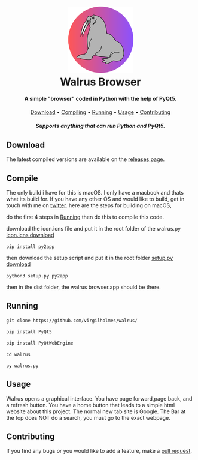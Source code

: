 <h1 align="center">
  <br>
  <img src="./logo.png" width="35%" height="35%"alt="Walrus Browser Logo.">
  <br>
  <b>Walrus Browser</b>
  <br>
</h1>

<h4 align="center">A simple "browser" coded in Python with the help of PyQt5.</h4>

<p align="center">
  <a href="#download">Download</a> •
  <a href="#compile">Compiling</a> •
  <a href="#running">Running</a> •
  <a href="#usage">Usage</a> •
  <a href="#contributing">Contributing</a>
</p>



<h4 align="center"><i>Supports anything that can run Python and PyQt5.</i></h4>



## Download

The latest compiled versions are available on the [releases page](https://github.com/virgilholmes/walrus/releases/).

## Compile

The only build i have for this is macOS. I only have a macbook and thats what its build for. If you have any other OS and would like to build, get in touch with me on <a href="https://twitter.com/virgilholmes404/">twitter</a>.
here are the steps for building on macOS,

do the first 4 steps in <a href="#running">Running</a> then do this to compile this code.

download the icon.icns file and put it in the root folder of the walrus.py
<a href="https://download.mrsn0ww0lf.repl.co/walrus/mac/icon.icns" download>icon.icns download</a>
```
pip install py2app
```
then download the setup script and put it in the root folder 
<a href="https://download.mrsn0ww0lf.repl.co/walrus/mac/setup.py" download>setup.py download</a>
```
python3 setup.py py2app
```
then in the dist folder, the walrus browser.app should be there.
## Running 
```
git clone https://github.com/virgilholmes/walrus/
```

```
pip install PyQt5
```
```
pip install PyQtWebEngine
```
```
cd walrus
```
```
py walrus.py
```
## Usage

Walrus opens a graphical interface. You have page forward,page back, and a refresh button. You have a home button that leads to a simple html website about this project. The normal new tab site is Google. The Bar at the top does NOT do a search, you must go to the exact webpage.



## Contributing

If you find any bugs or you would like to add a feature, make a [pull request](https://github.com/virgilholmes/walrus/pulls).
